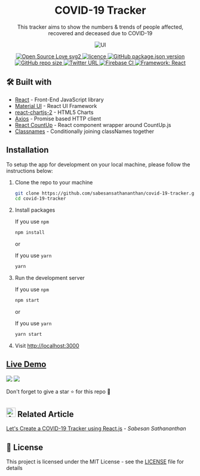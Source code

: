 <h1 align='center'>COVID-19 Tracker</h1>

<p align="center">
This tracker aims to show the numbers & trends of people affected, recovered and deceased due to COVID-19
</p>
<p align='center'>
<img alt="UI" src="./src/images/image.png"  align='center'/>
</p>

<p align="center">
<a href="https://github.com/sabesansathananthan/covid-19-tracker">
      <img alt="Open Source Love svg2" src="https://badges.frapsoft.com/os/v2/open-source.svg?v=103" />
    </a><a href="https://github.com/sabesansathananthan/covid-19-tracker/blob/master/LICENSE">
      <img alt="licence" src="https://img.shields.io/github/license/sabesansathananthan/covid-19-tracker" />
    </a><a href="https://github.com/sabesansathananthan/covid-19-tracker">
      <img alt="GitHub package.json version" src="https://img.shields.io/github/package-json/v/sabesansathananthan/covid-19-tracker" />
    </a><a href="https://github.com/sabesansathananthan/covid-19-tracker">
      <img alt="GitHub repo size" src="https://img.shields.io/github/repo-size/sabesansathananthan/covid-19-tracker?color=ff69b4" />
    </a><a href="https://twitter.com/intent/tweet?text=Wow,%20I%20used%20covid-19-tracker.%20That%20is%20excellent.%20Thank%20you%20@TheSabesan">
      <img alt="Twitter URL" src="https://img.shields.io/twitter/url?style=social&url=https%3A%2F%2Ftwitter.com%2FTheSabesan" />
    </a><a href="https://github.com/sabesansathananthan/covid-19-tracker/actions/workflows/firebase.yml">
      <img alt="Firebase CI" src="https://github.com/sabesansathananthan/covid-19-tracker/actions/workflows/firebase.yml/badge.svg" />
    </a>
      <a href="https://github.com/sabesansathananthan/covid-19-tracker">
      <img alt="Framework: React" src="https://badges.aleen42.com/src/react.svg" />
    </a>
</p>

## 🛠️ Built with

- [React](https://es.reactjs.org/) - Front-End JavaScript library
- [Material UI](https://material-ui.com/) - React UI Framework
- [react-chartjs-2](https://github.com/jerairrest/react-chartjs-2) - HTML5 Charts
- [Axios](https://github.com/axios/axios) - Promise based HTTP client
- [React CountUp](https://react-countup.now.sh/) - React component wrapper around CountUp.js
- [Classnames](https://jedwatson.github.io/classnames/) - Conditionally joining classNames together

## Installation

To setup the app for development on your local machine, please follow the instructions below:

1. Clone the repo to your machine

   ```bash
   git clone https://github.com/sabesansathananthan/covid-19-tracker.git
   cd covid-19-tracker
   ```

2. Install packages

   If you use `npm`

   ```bash
   npm install
   ```

   or

   If you use `yarn`

   ```bash
   yarn
   ```

3. Run the development server

   If you use `npm`

   ```bash
   npm start
   ```

   or

   If you use `yarn`

   ```bash
   yarn start
   ```

4. Visit <http://localhost:3000>

## [Live Demo](https://world19covid.web.app/)

<a href= "https://world19covid.web.app/">
<img src="https://img.shields.io/badge/firebase%20-%23039BE5.svg?&style=plastic&logo=firebase"/></a> <a href= "https://covid19.mathdro.id/api/">
<img src="https://img.shields.io/badge/built%20with-mathroid-orange"/></a>

Don't forget to give a star :star: for this repo :slightly_smiling_face:

## <img alt='Article' height='25px' src ="https://raw.githubusercontent.com/matiassingers/awesome-readme/master/icon.png"/> Related Article

[Let's Create a COVID-19 Tracker using React.js](https://towardsdatascience.com/lets-create-a-covid-19-tracker-using-react-js-5a3a0265a633) - _Sabesan Sathananthan_

## 📄 License

This project is licensed under the MIT License - see the [LICENSE](./.github/LICENSE) file for details
